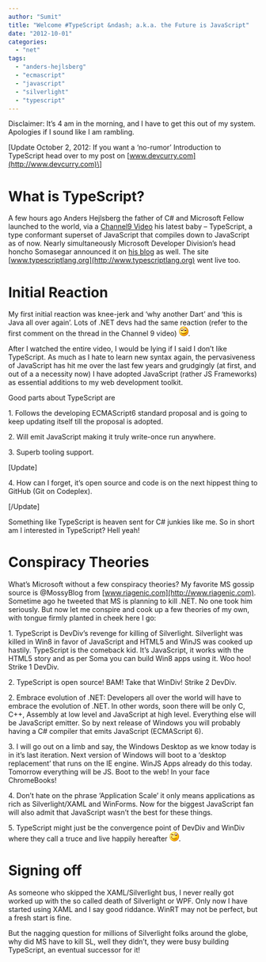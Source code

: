 ```yaml
---
author: "Sumit"
title: "Welcome #TypeScript &ndash; a.k.a. the Future is JavaScript"
date: "2012-10-01"
categories: 
  - "net"
tags: 
  - "anders-hejlsberg"
  - "ecmascript"
  - "javascript"
  - "silverlight"
  - "typescript"
---
```


Disclaimer: It’s 4 am in the morning, and I have to get this out of my system. Apologies if I sound like I am rambling.

\[Update October 2, 2012: If you want a ‘no-rumor’ Introduction to TypeScript head over to my post on [www.devcurry.com](http://www.devcurry.com)\]

# What is TypeScript?

A few hours ago Anders Hejlsberg the father of C# and Microsoft Fellow launched to the world, via a [Channel9 Video](http://channel9.msdn.com/posts/Anders-Hejlsberg-Introducing-TypeScript) his latest baby – TypeScript, a type conformant superset of JavaScript that compiles down to JavaScript as of now. Nearly simultaneously Microsoft Developer Division’s head honcho Somasegar announced it on [his blog](http://blogs.msdn.com/b/somasegar/archive/2012/10/01/typescript-javascript-development-at-application-scale.aspx) as well. The site [www.typescriptlang.org](http://www.typescriptlang.org) went live too.

# Initial Reaction

My first initial reaction was knee-jerk and ‘why another Dart’ and ‘this is Java all over again’. Lots of .NET devs had the same reaction (refer to the first comment on the thread in the Channel 9 video) ![Smile](images/wlemoticon-smile.png).

After I watched the entire video, I would be lying if I said I don’t like TypeScript. As much as I hate to learn new syntax again, the pervasiveness of JavaScript has hit me over the last few years and grudgingly (at first, and out of a a necessity now) I have adopted JavaScript (rather JS Frameworks) as essential additions to my web development toolkit.

Good parts about TypeScript are

1\. Follows the developing ECMAScript6 standard proposal and is going to keep updating itself till the proposal is adopted.

2\. Will emit JavaScript making it truly write-once run anywhere.

3\. Superb tooling support.

\[Update\]

4\. How can I forget, it’s open source and code is on the next hippest thing to GitHub (Git on Codeplex).

\[/Update\]

Something like TypeScript is heaven sent for C# junkies like me. So in short am I interested in TypeScript? Hell yeah!

# Conspiracy Theories

What’s Microsoft without a few conspiracy theories? My favorite MS gossip source is @MossyBlog from [www.riagenic.com](http://www.riagenic.com). Sometime ago he tweeted that MS is planning to kill .NET. No one took him seriously. But now let me conspire and cook up a few theories of my own, with tongue firmly planted in cheek here I go:

1\. TypeScript is DevDiv’s revenge for killing of Silverlight. Silverlight was killed in Win8 in favor of JavaScript and HTML5 and WinJS was cooked up hastily. TypeScript is the comeback kid. It’s JavaScript, it works with the HTML5 story and as per Soma you can build Win8 apps using it. Woo hoo! Strike 1 DevDiv.

2\. TypeScript is open source! BAM! Take that WinDiv! Strike 2 DevDiv.

2\. Embrace evolution of .NET: Developers all over the world will have to embrace the evolution of .NET. In other words, soon there will be only C, C++, Assembly at low level and JavaScript at high level. Everything else will be JavaScript emitter. So by next release of Windows you will probably having a C# compiler that emits JavaScript (ECMAScript 6).

3\. I will go out on a limb and say, the Windows Desktop as we know today is in it’s last iteration. Next version of Windows will boot to a ‘desktop replacement’ that runs on the IE engine. WinJS Apps already do this today. Tomorrow everything will be JS. Boot to the web! In your face ChromeBooks!

4\. Don’t hate on the phrase ‘Application Scale’ it only means applications as rich as Silverlight/XAML and WinForms. Now for the biggest JavaScript fan will also admit that JavaScript wasn’t the best for these things.

5\. TypeScript might just be the convergence point of DevDiv and WinDiv where they call a truce and live happily hereafter ![Winking smile](images/wlemoticon-winkingsmile.png).

# Signing off

As someone who skipped the XAML/Silverlight bus, I never really got worked up with the so called death of Silverlight or WPF. Only now I have started using XAML and I say good riddance. WinRT may not be perfect, but a fresh start is fine.

But the nagging question for millions of Silverlight folks around the globe, why did MS have to kill SL, well they didn’t, they were busy building TypeScript, an eventual successor for it!
